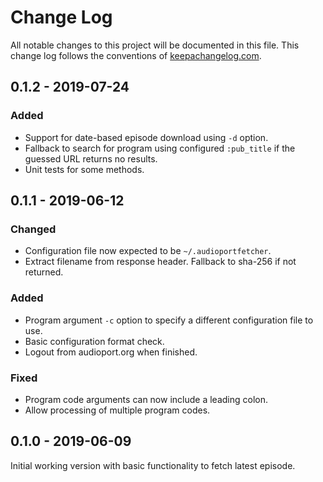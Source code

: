 # Change Log
All notable changes to this project will be documented in this file. This change log follows the conventions of [keepachangelog.com](http://keepachangelog.com/).

## 0.1.2 - 2019-07-24
### Added
* Support for date-based episode download using `-d` option.
* Fallback to search for program using configured `:pub_title` if the
  guessed URL returns no results.
* Unit tests for some methods.

## 0.1.1 - 2019-06-12
### Changed
* Configuration file now expected to be `~/.audioportfetcher`.
* Extract filename from response header. Fallback to sha-256 if not returned.

### Added
* Program argument `-c` option to specify a different configuration
  file to use.
* Basic configuration format check.
* Logout from audioport.org when finished.

### Fixed
* Program code arguments can now include a leading colon.
* Allow processing of multiple program codes.

## 0.1.0 - 2019-06-09
Initial working version with basic functionality to fetch latest episode.
